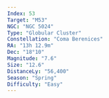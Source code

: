 ```yaml
---
Index: 53
Target: "M53"
NGC: "NGC 5024"
Type: "Globular Cluster"
Constellation: "Coma Berenices"
RA: "13h 12.9m"
Dec: "18°10"
Magnitude: "7.6"
Size: "12.6"
DistanceLy: "56,400"
Season: "Spring"
Difficulty: "Easy"
---
```

